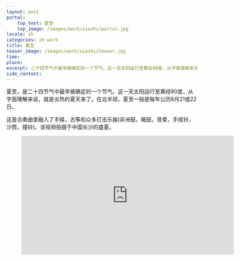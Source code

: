 ```yaml
---
layout: post
portal:
    top_text: 夏至
    top_image: /images/work/xiazhi/portal.jpg
locale: zh
categories: zh work
title: 夏至
teaser_image: /images/work/xiazhi/teaser.jpg
time:
place:
excerpt: 二十四节气中最早被确定的一个节气。这一天太阳运行至黄经90度，从字面理解来说，就是炎热的夏天来了。
side_content:
---
```


夏至，是二十四节气中最早被确定的一个节气。这一天太阳运行至黄经90度，从字面理解来说，就是炎热的夏天来了。在北半球，夏至一般是每年公历6月21或22日。

这首合奏曲里融入了手碟，古筝和众多打击乐器(非洲鼓，箱鼓，音束，手摇铃，沙筒，撞铃)。该视频拍摄于中国长沙的盛夏。

<figure class="video-container">
    <iframe width="560" height="315" src="https://www.youtube.com/embed/fgav-dcCFhg" frameborder="0" allow="accelerometer; autoplay; encrypted-media; gyroscope; picture-in-picture" allowfullscreen></iframe>
</figure>
